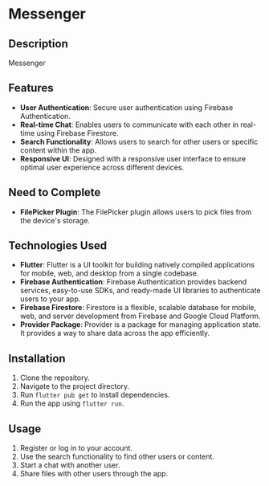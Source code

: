 # Messenger

## Description
Messenger

## Features
- **User Authentication**: Secure user authentication using Firebase Authentication.
- **Real-time Chat**: Enables users to communicate with each other in real-time using Firebase Firestore.
- **Search Functionality**: Allows users to search for other users or specific content within the app.
- **Responsive UI**: Designed with a responsive user interface to ensure optimal user experience across different devices.

## Need to Complete
- **FilePicker Plugin**: The FilePicker plugin allows users to pick files from the device's storage.

## Technologies Used
- **Flutter**: Flutter is a UI toolkit for building natively compiled applications for mobile, web, and desktop from a single codebase.
- **Firebase Authentication**: Firebase Authentication provides backend services, easy-to-use SDKs, and ready-made UI libraries to authenticate users to your app.
- **Firebase Firestore**: Firestore is a flexible, scalable database for mobile, web, and server development from Firebase and Google Cloud Platform.
- **Provider Package**: Provider is a package for managing application state. It provides a way to share data across the app efficiently.

## Installation
1. Clone the repository.
2. Navigate to the project directory.
3. Run `flutter pub get` to install dependencies.
4. Run the app using `flutter run`.

## Usage
1. Register or log in to your account.
2. Use the search functionality to find other users or content.
3. Start a chat with another user.
4. Share files with other users through the app.


